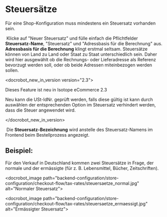 # Steuersätze

Für eine Shop-Konfiguration muss mindestens ein Steuersatz vorhanden sein.

  Klicke auf "Neuer Steuersatz" und fülle einfach die Pflichtfelder **Steuersatz-Name**, "Steuersatz" und "Adressbasis für die Berechnung" aus. **Adressbasis für die Berechnung** klingt erstmal seltsam. Steuersätze können von Land zu Land oder Staat zu Staat unterschiedlich sein. Daher wird hier ausgewählt ob die Rechnungs- oder Lieferadresse als Referenz bevorzugt werden soll, oder ob beide Adressen miteinbezogen werden sollen. 

<docrobot_new_in_version version="2.3">
	<p>Dieses Feature ist neu in Isotope eCommerce 2.3</p>
	<p>Neu kann die USt-IdNr. geprüft werden, falls diese gültig ist kann durch auswählen der entsprechenden Option im Steuersatz verhindert werden, dass die Steuer angewendet wird.</p>
</docrobot_new_in_version>

 Die **Steuersatz-Bezeichnung** wird anstelle des Steuersatz-Namens im Frontend beim Bestellprozess angezeigt.


## Beispiel:

Für den Verkauf in Deutschland kommen zwei Steuersätze in Frage, der normale und der ermässigte (für z. B. Lebensmittel, Bücher, Zeitschriften).

<docrobot_image path="backend-configuration/store-configuration/checkout-flow/tax-rates/steuersaetze_normal.jpg" alt="Normaler Steuersatz">

<docrobot_image path="backend-configuration/store-configuration/checkout-flow/tax-rates/steuersaetze_ermaessigt.jpg" alt="Ermässigter Steuersatz">
